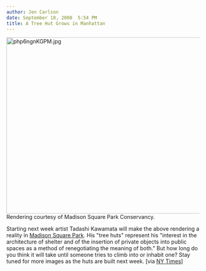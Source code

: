 ```yaml
---
author: Jen Carlson
date: September 18, 2008  5:54 PM
title: A Tree Hut Grows in Manhattan
---
```


<p><img alt="php6ngnKGPM.jpg" src="https://web.archive.org/web/20111117113718im_/http://gothamist.com/attachments/arts_jen/php6ngnKGPM.jpg" width="640" height="461"><br>
<span class="photo_caption">Rendering courtesy of Madison Square Park Conservancy.</span></p>

<p>Starting next week artist Tadashi Kawamata will make the above rendering a reality in <a href="https://web.archive.org/web/20111117113718/https://www.madisonsquarepark.org/Programs/MadSqArt.aspx">Madison Square Park</a>. His &quot;tree huts&quot; represent his &quot;interest in the architecture of shelter and of the insertion of private objects into public spaces as a method of renegotiating the meaning of both.&quot; But how long do you think it will take until someone tries to climb into or inhabit one? Stay tuned for more images as the huts are built next week. [via <a href="https://web.archive.org/web/20111117113718/http://www.nytimes.com/2008/09/18/garden/18events.html?_r=1&amp;partner=rssnyt&amp;emc=rss&amp;oref=slogin">NY Times</a>]</p>